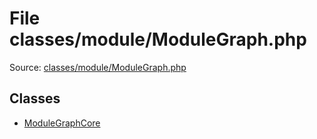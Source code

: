 File classes/module/ModuleGraph.php
=========

Source: [classes/module/ModuleGraph.php](https://github.com/PrestaShop/PrestaShop/blob/1.6.0.3/classes/module/ModuleGraph.php)


Classes
-------

* [ModuleGraphCore](class.ModuleGraphCore.md)

